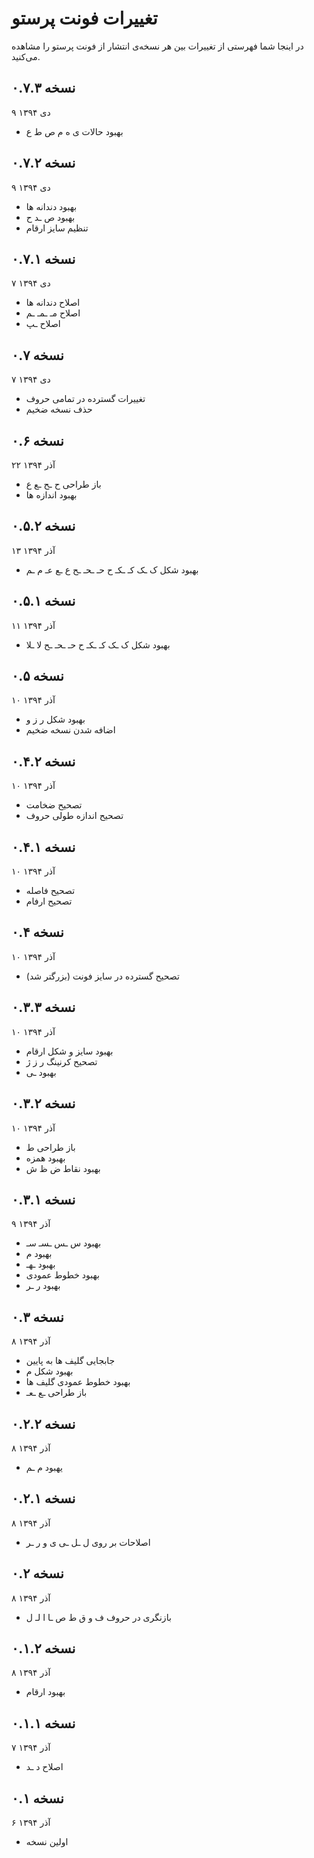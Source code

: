 تغییرات فونت پرستو
==================

در اینجا شما فهرستی از تغییرات بین هر نسخه‌ی انتشار از فونت پرستو را مشاهده می‌کنید.

نسخه ۰.۷.۳
----------
۹ دی ۱۳۹۴

- بهبود حالات ی ه م ص ط ع

نسخه ۰.۷.۲
----------
۹ دی ۱۳۹۴

- بهبود دندانه ها
- بهبود ص ـد ح
- تنظیم سایز ارقام


نسخه ۰.۷.۱
----------
۷ دی ۱۳۹۴

- اصلاح دندانه ها
- اصلاح مـ ـمـ ـم
- اصلاح ـپ

نسخه ۰.۷
--------
۷ دی ۱۳۹۴

- تغییرات گسترده در تمامی حروف
- حذف نسخه ضخیم

نسخه ۰.۶
--------
۲۲ آذر ۱۳۹۴

- باز طراحی ح ـح ـع ع
- بهبود اندازه ها


نسخه ۰.۵.۲
----------
۱۳ آذر ۱۳۹۴

- بهبود شکل ک ـک کـ ـکـ ح حـ ـحـ ـح ع ـع عـ م ـم

نسخه ۰.۵.۱
----------
۱۱ آذر ۱۳۹۴

- بهبود شکل ک ـک کـ ـکـ ح حـ ـحـ ـح لا ـلا


نسخه ۰.۵
--------
۱۰ آذر ۱۳۹۴

- بهبود شکل ر ز و
- اضافه شدن نسخه ضخیم


نسخه ۰.۴.۲
----------
۱۰ آذر ۱۳۹۴

- تصحیح ضخامت
- تصحیح اندازه طولی حروف

نسخه ۰.۴.۱
----------
۱۰ آذر ۱۳۹۴

- تصحیح فاصله
- تصحیح ارفام

نسخه ۰.۴
--------
۱۰ آذر ۱۳۹۴

- تصحیح گسترده در سایز فونت (بزرگتر شد)


نسخه ۰.۳.۳
----------
۱۰ آذر ۱۳۹۴

- بهبود سایز و شکل ارقام
- تصحیح کرنینگ ر ز ژ
- بهبود ـی

نسخه ۰.۳.۲
----------
۱۰ آذر ۱۳۹۴

- باز طراحی ط
- بهبود همزه
- بهبود نقاط ض ظ ش

نسخه ۰.۳.۱
----------
۹ آذر ۱۳۹۴

- بهبود س ـس ـسـ سـ
- بهبود م
- بهبود ـهـ
- بهبود خطوط عمودی
- بهبود ر ـر

نسخه ۰.۳
--------
۸ آذر ۱۳۹۴

- جابجایی گلیف ها به پایین
- بهبود شکل م
- بهبود خطوط عمودی گلیف ها
- باز طراحی ـع ـعـ


نسخه ۰.۲.۲
----------
۸ آذر ۱۳۹۴

- یهبود م ـم


نسخه ۰.۲.۱
----------
۸ آذر ۱۳۹۴

- اصلاحات بر روی ل ـل ـی ی و ر ـر

نسخه ۰.۲
--------
۸ آذر ۱۳۹۴

- بازنگری در حروف ف و ق ط ص ـا ا لـ ل

نسخه ۰.۱.۲
----------
۸ آذر ۱۳۹۴

- بهبود ارقام

نسخه ۰.۱.۱
----------
۷ آذر ۱۳۹۴

- اصلاح د ـد

نسخه ۰.۱
--------
۶ آذر ۱۳۹۴

- اولین نسخه
